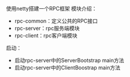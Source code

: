 使用netty搭建一个RPC框架
模块介绍：
- rpc-common：定义公共的RPC接口
- rpc-server：rpc服务端模块
- rpc-client：rpc客户端模块

启动：
- 启动rpc-server中的ServerBootstrap main方法
- 启动rpc-server中的ClientBoostrap main方法
